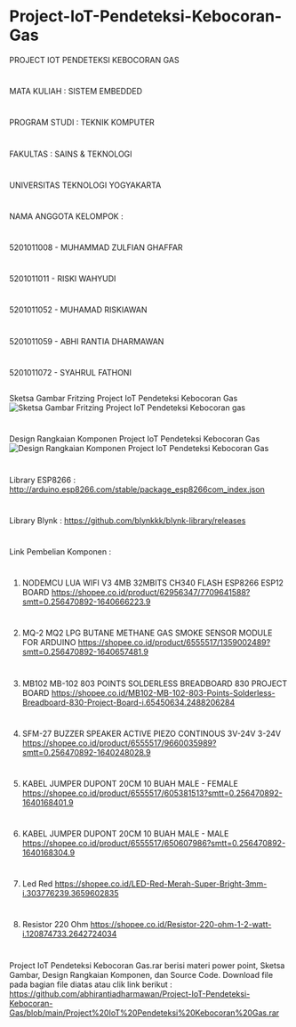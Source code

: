 # Project-IoT-Pendeteksi-Kebocoran-Gas

PROJECT IOT PENDETEKSI KEBOCORAN GAS
#
MATA KULIAH	  : SISTEM EMBEDDED    
#
PROGRAM STUDI	: TEKNIK KOMPUTER
#
FAKULTAS 	    : SAINS & TEKNOLOGI
#
UNIVERSITAS TEKNOLOGI YOGYAKARTA
#
#
NAMA ANGGOTA KELOMPOK :
#
5201011008 - MUHAMMAD ZULFIAN GHAFFAR
#
5201011011 - RISKI WAHYUDI
#
5201011052 - MUHAMAD RISKIAWAN
#
5201011059 - ABHI RANTIA DHARMAWAN
#
5201011072 - SYAHRUL FATHONI
##
Sketsa Gambar Fritzing Project IoT Pendeteksi Kebocoran Gas
![Sketsa Gambar Fritzing Project IoT Pendeteksi Kebocoran gas](https://user-images.githubusercontent.com/95741394/148487473-8021986b-7176-4db0-a1a0-c98e23f74871.png)
#
Design Rangkaian Komponen Project IoT Pendeteksi Kebocoran Gas
![Design Rangkaian Komponen Project IoT Pendeteksi Kebocoran Gas](https://user-images.githubusercontent.com/95741394/148487467-fc41add4-bd83-4418-8d3c-b960c579c5c3.jpeg)
#
#
Library ESP8266 : http://arduino.esp8266.com/stable/package_esp8266com_index.json
#
Library Blynk 	: https://github.com/blynkkk/blynk-library/releases
#
#
Link Pembelian Komponen :
#
1. NODEMCU LUA WIFI V3 4MB 32MBITS CH340 FLASH ESP8266 ESP12 BOARD 
   https://shopee.co.id/product/62956347/7709641588?smtt=0.256470892-1640666223.9
#
2. MQ-2 MQ2 LPG BUTANE METHANE GAS SMOKE SENSOR MODULE FOR ARDUINO
   https://shopee.co.id/product/6555517/1359002489?smtt=0.256470892-1640657481.9
#
3. MB102 MB-102 803 POINTS SOLDERLESS BREADBOARD 830 PROJECT BOARD
   https://shopee.co.id/MB102-MB-102-803-Points-Solderless-Breadboard-830-Project-Board-i.65450634.2488206284
#
4. SFM-27 BUZZER SPEAKER ACTIVE PIEZO CONTINOUS 3V-24V 3-24V
   https://shopee.co.id/product/6555517/9660035989?smtt=0.256470892-1640248028.9
#
5. KABEL JUMPER DUPONT 20CM 10 BUAH MALE - FEMALE
   https://shopee.co.id/product/6555517/605381513?smtt=0.256470892-1640168401.9
#
6. KABEL JUMPER DUPONT 20CM 10 BUAH MALE - MALE
   https://shopee.co.id/product/6555517/650607986?smtt=0.256470892-1640168304.9
#
7. Led Red 
   https://shopee.co.id/LED-Red-Merah-Super-Bright-3mm-i.303776239.3659602835
#
8. Resistor 220 Ohm 
   https://shopee.co.id/Resistor-220-ohm-1-2-watt-i.120874733.2642724034
#
Project IoT Pendeteksi Kebocoran Gas.rar berisi materi power point, Sketsa Gambar, Design Rangkaian Komponen, dan Source Code. Download file pada bagian file diatas atau clik link berikut : https://github.com/abhirantiadharmawan/Project-IoT-Pendeteksi-Kebocoran-Gas/blob/main/Project%20IoT%20Pendeteksi%20Kebocoran%20Gas.rar
